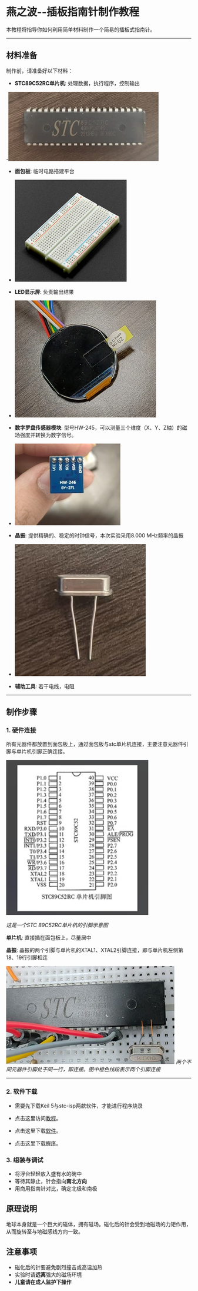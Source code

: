 # 燕之波--插板指南针制作教程

本教程将指导你如何利用简单材料制作一个简易的插板式指南针。
___
## 材料准备

制作前，请准备好以下材料：

- **STC89C52RC单片机**: 处理数据，执行程序，控制输出
 
-![这是一个单片机](./picture/stc单片机.jpg)

- **面包板**: 临时电路搭建平台
 
-  ![这是一个面包板](./picture/面包板.png)
  
- **LED显示屏**: 负责输出结果
 
- ![这是一个显示屏](./picture/显示屏.jpg)
 
- **数字罗盘传感器模块**: 型号HW-245，可以测量三个维度（X、Y、Z轴）的磁场强度并转换为数字信号。

-  ![这是一个传感器](./picture/数字罗盘传感器模.jpg)

- **晶振**: 提供精确的、稳定的时钟信号，本次实验采用8.000 MHz频率的晶振

-  ![这是一个时钟](./picture/晶振.jpg)

 
- **辅助工具**: 若干电线，电阻
___
## 制作步骤

### 1. 硬件连接
所有元器件都放置到面包板上，通过面包板与stc单片机连接，主要注意元器件引脚与单片机引脚正确连接。

 ![这是一个单片机引脚示意图](./picture/单片机引脚.png)
 
*这是一个STC 89C52RC单片机的引脚示意图*

**单片机**: 直接插在面包板上，尽量居中

**晶振**: 晶振的两个引脚与单片机的XTAL1、XTAL2引脚连接，即与单片机左侧第18、19行引脚相连

 ![晶振单片机连接示意图](./picture/晶振与单片机连接图.jpg)
*两个不同元器件引脚处于同一行，即连接。图中橙色线段表示两个引脚连接*
___
### 2. 软件下载
- 需要先下载Keil 5与stc-isp两款软件，才能进行程序烧录
- 点击这里访问[教程](https://www.bilibili.com/video/BV1Mb411e7re/?spm_id_from=333.337.search-card.all.click&vd_source=6fab490cb0a2845d28aa2ad7d5a10c4b)。

- 点击这里下载[软件](https://jiangxiekeji.com/download.html)。
  
- 点击这里下载[程序]()。

### 3. 组装与调试
- 将浮台轻轻放入盛有水的碗中
- 等待其静止，针会指向**南北方向**
- 用商用指南针对比，确定北极和南极

## 原理说明

地球本身就是一个巨大的磁体，拥有磁场。磁化后的针会受到地磁场的力矩作用，从而旋转至与地磁感线方向一致。

## 注意事项

- 磁化后的针要避免剧烈撞击或高温加热
- 实验时请**远离**强大的磁场环境
- **儿童请在成人监护下操作**
